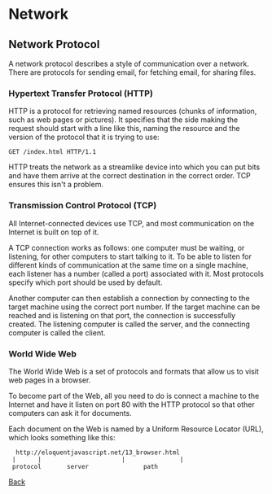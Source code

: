 # Network

## Network Protocol

A network protocol describes a style of communication over a network. There are protocols for sending email, for fetching email, for sharing files.

### Hypertext Transfer Protocol (HTTP)

HTTP is a protocol for retrieving named resources (chunks of information, such as web pages or pictures). It specifies that the side making the request should start with a line like this, naming the resource and the version of the protocol that it is trying to use:

`GET /index.html HTTP/1.1`

HTTP treats the network as a streamlike device into which you can put bits and have them arrive at the correct destination in the correct order. TCP ensures this isn't a problem.

### Transmission Control Protocol (TCP)

All Internet-connected devices use TCP, and most communication on the Internet is built on top of it.

A TCP connection works as follows: one computer must be waiting, or listening, for other computers to start talking to it. To be able to listen for different kinds of communication at the same time on a single machine, each listener has a number (called a port) associated with it. Most protocols specify which port should be used by default.

Another computer can then establish a connection by connecting to the target machine using the correct port number. If the target machine can be reached and is listening on that port, the connection is successfully created. The listening computer is called the server, and the connecting computer is called the client.

### World Wide Web

The World Wide Web is a set of protocols and formats that allow us to visit web pages in a browser.

To become part of the Web, all you need to do is connect a machine to the Internet and have it listen on port 80 with the HTTP protocol so that other computers can ask it for documents.

Each document on the Web is named by a Uniform Resource Locator (URL), which looks something like this:

```
  http://eloquentjavascript.net/13_browser.html
 |      |                      |               |
 protocol       server               path
```

[Back](../../README.md)

